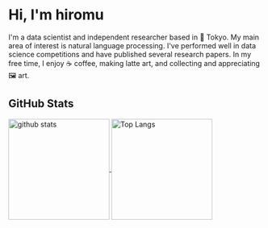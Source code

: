 <!--
**hiromu166/hiromu166** is a ✨ _special_ ✨ repository because its `README.md` (this file) appears on your GitHub profile.

Here are some ideas to get you started:

- 🔭 I’m currently working on ...
- 🌱 I’m currently learning ...
- 👯 I’m looking to collaborate on ...
- 🤔 I’m looking for help with ...
- 💬 Ask me about ...
- 📫 How to reach me: ...
- 😄 Pronouns: ...
- ⚡ Fun fact: ...
-->
# Hi, I'm hiromu
I'm a data scientist and independent researcher based in 🗼 Tokyo. My main area of interest is natural language processing. I've performed well in data science competitions and have published several research papers. In my free time, I enjoy ☕ coffee, making latte art, and collecting and appreciating 🖼️ art.
## GitHub Stats
<a href="https://github.com/anuraghazra/github-readme-stats">
  <img alt="github stats" height=200 align="center" src="https://github-readme-stats-hiromu166s-projects.vercel.app/api?username=hiromu166&theme=graywhite&show_icons=true&count_private=true&include_all_commits=true" />
</a>
<a href="https://github.com/anuraghazra/github-readme-stats">
  <img alt="Top Langs" height=200 align="center" src="https://github-readme-stats-hiromu166s-projects.vercel.app/api/top-langs/?username=hiromu166&layout=compact&theme=graywhite&show_icons=true&count_private=true&include_all_commits=true&card_width=100&hide=jupyter%20notebook" />
</a>

